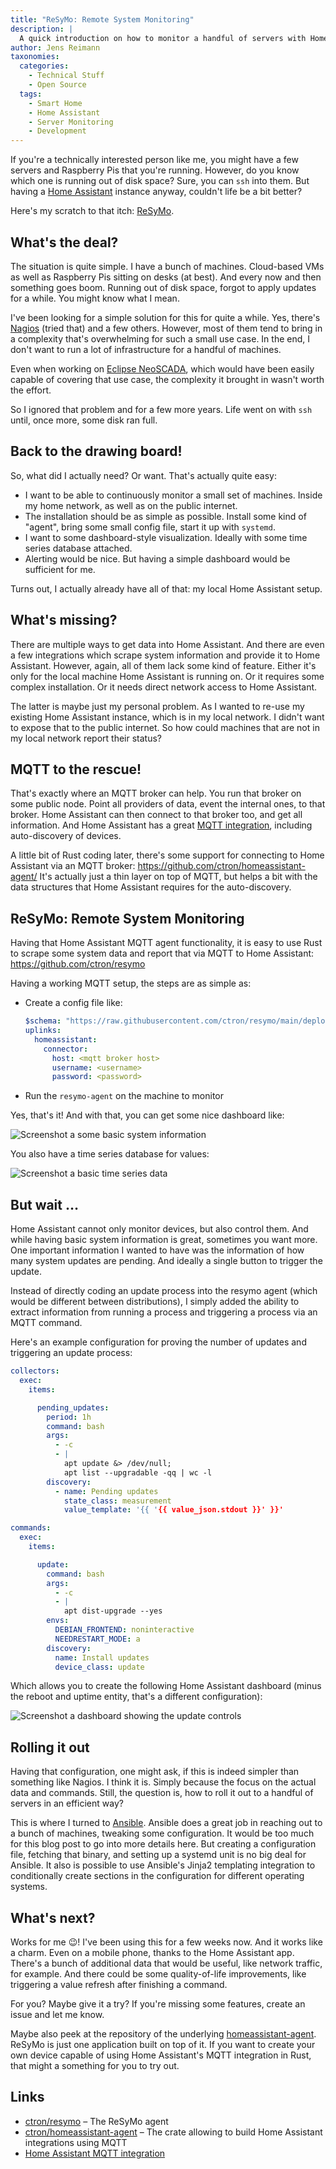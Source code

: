```yaml
---
title: "ReSyMo: Remote System Monitoring"
description: |
  A quick introduction on how to monitor a handful of servers with Home Assistant and ReSyMo.
author: Jens Reimann
taxonomies:
  categories:
    - Technical Stuff
    - Open Source
  tags:
    - Smart Home
    - Home Assistant
    - Server Monitoring
    - Development
---
```


If you're a technically interested person like me, you might have a few servers and Raspberry Pis that you're running.
However, do you know which one is running out of disk space? Sure, you can `ssh` into them. But having a
[Home Assistant](https://www.home-assistant.io/) instance anyway, couldn't life be a bit better?

Here's my scratch to that itch: [ReSyMo](https://github.com/ctron/resymo).

<!-- more -->

## What's the deal?

The situation is quite simple. I have a bunch of machines. Cloud-based VMs as well as Raspberry Pis sitting on desks (at best). And every now and then something goes boom. Running out of disk space, forgot to apply updates for a while. You
might know what I mean.

I've been looking for a simple solution for this for quite a while. Yes, there's [Nagios](https://www.nagios.org/)
(tried that) and a few others. However, most of them tend to bring in a complexity that's overwhelming for such a
small use case. In the end, I don't want to run a lot of infrastructure for a handful of machines.

Even when working on [Eclipse NeoSCADA](https://projects.eclipse.org/projects/iot.eclipsescada), which would have been
easily capable of covering that use case, the complexity it brought in wasn't worth the effort.

So I ignored that problem and for a few more years. Life went on with `ssh` until, once more, some disk ran full.

## Back to the drawing board!

So, what did I actually need? Or want. That's actually quite easy:

* I want to be able to continuously monitor a small set of machines. Inside my home network, as well as on the public
  internet.
* The installation should be as simple as possible. Install some kind of "agent", bring some small config file,
 start it up with `systemd`.
* I want to some dashboard-style visualization. Ideally with some time series database attached.
* Alerting would be nice. But having a simple dashboard would be sufficient for me.

Turns out, I actually already have all of that: my local Home Assistant setup.

## What's missing?

There are multiple ways to get data into Home Assistant. And there are even a few integrations which scrape system
information and provide it to Home Assistant. However, again, all of them lack some kind of feature. Either it's
only for the local machine Home Assistant is running on. Or it requires some complex installation. Or it needs direct
network access to Home Assistant.

The latter is maybe just my personal problem. As I wanted to re-use my existing Home Assistant instance, which is in
my local network. I didn't want to expose that to the public internet. So how could machines that are not in my local
network report their status?

## MQTT to the rescue!

That's exactly where an MQTT broker can help. You run that broker on some public node. Point all providers of data,
event the internal ones, to that broker. Home Assistant can then connect to that broker too, and get all information.
And Home Assistant has a great [MQTT integration](https://www.home-assistant.io/integrations/mqtt/),
including auto-discovery of devices.

A little bit of Rust coding later, there's some support for connecting to Home Assistant via an MQTT broker:
<https://github.com/ctron/homeassistant-agent/> It's actually just a thin layer on top of MQTT, but helps a bit
with the data structures that Home Assistant requires for the auto-discovery.

## ReSyMo: Remote System Monitoring

Having that Home Assistant MQTT agent functionality, it is easy to use Rust to scrape some system data and report that
via MQTT to Home Assistant: <https://github.com/ctron/resymo>

Having a working MQTT setup, the steps are as simple as:

* Create a config file like:
  ```yaml
  $schema: "https://raw.githubusercontent.com/ctron/resymo/main/deploy/config/schema.json"
  uplinks:
    homeassistant:
      connector:
        host: <mqtt broker host>
        username: <username>
        password: <password>
  ```
* Run the `resymo-agent` on the machine to monitor

Yes, that's it! And with that, you can get some nice dashboard like:

![Screenshot a some basic system information](screenshot1.png)

You also have a time series database for values:

![Screenshot a basic time series data](screenshot2.png)

## But wait …

Home Assistant cannot only monitor devices, but also control them. And while having basic system information is great,
sometimes you want more. One important information I wanted to have was the information of how many system updates are
pending. And ideally a single button to trigger the update.

Instead of directly coding an update process into the resymo agent (which would be different between distributions), I
simply added the ability to extract information from running a process and triggering a process via an MQTT command.

Here's an example configuration for proving the number of updates and triggering an update process:

```yaml
collectors:
  exec:
    items:

      pending_updates:
        period: 1h
        command: bash
        args:
          - -c
          - |
            apt update &> /dev/null;
            apt list --upgradable -qq | wc -l
        discovery:
          - name: Pending updates
            state_class: measurement
            value_template: '{{ '{{ value_json.stdout }}' }}'

commands:
  exec:
    items:

      update:
        command: bash
        args:
          - -c
          - |
            apt dist-upgrade --yes
        envs:
          DEBIAN_FRONTEND: noninteractive
          NEEDRESTART_MODE: a
        discovery:
          name: Install updates
          device_class: update
```

Which allows you to create the following Home Assistant dashboard (minus the reboot and uptime entity, that's a different
configuration):

![Screenshot a dashboard showing the update controls](screenshot3.png)

## Rolling it out

Having that configuration, one might ask, if this is indeed simpler than something like Nagios. I think it is. Simply
because the focus on the actual data and commands. Still, the question is, how to roll it out to a handful of servers
in an efficient way?

This is where I turned to [Ansible](https://www.ansible.com/). Ansible does a great job in reaching out to a bunch of
machines, tweaking some configuration. It would be too much for this blog post to go into more details here. But
creating a configuration file, fetching that binary, and setting up a systemd unit is no big deal for Ansible. It also
is possible to use Ansible's Jinja2 templating integration to conditionally create sections in the configuration for
different operating systems.

## What's next?

Works for me 😉! I've been using this for a few weeks now. And it works like a charm. Even on a mobile phone, thanks to
the Home Assistant app. There's a bunch of additional data that would be useful, like network traffic, for example. And
there could be some quality-of-life improvements, like triggering a value refresh after finishing a command.

For you? Maybe give it a try? If you're missing some features, create an issue and let me know.

Maybe also peek at the repository of the underlying [homeassistant-agent](https://github.com/ctron/homeassistant-agent/).
ReSyMo is just one application built on top of it. If you want to create your own device capable of using
Home Assistant's MQTT integration in Rust, that might a something for you to try out.

## Links

* [ctron/resymo](https://github.com/ctron/resymo) – The ReSyMo agent
* [ctron/homeassistant-agent](https://github.com/ctron/homeassistant-agent/) – The crate allowing to build Home Assistant integrations using MQTT
* [Home Assistant MQTT integration](https://www.home-assistant.io/integrations/mqtt/)
